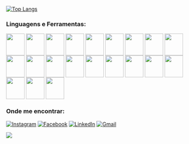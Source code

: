 [![Top Langs](https://github-readme-status-bice.vercel.app/api/top-langs/?username=GuilhermeRds1921&langs_count=14&theme=dark&layout=compact)](https://github.com/anuraghazra/github-readme-stats)

<div class="box">
<h3 align="left">Linguagens e Ferramentas:</h3>
<img align="center" height="60" width="50"  src="https://cdn.jsdelivr.net/gh/devicons/devicon/icons/c/c-original.svg" />
<img align="center" height="60" width="50"  src="https://cdn.jsdelivr.net/gh/devicons/devicon/icons/python/python-original.svg" />
<img align="center" height="60" width="50"  src="https://cdn.jsdelivr.net/gh/devicons/devicon/icons/java/java-original-wordmark.svg" />
<img align="center" height="60" width="50"  src="https://cdn.jsdelivr.net/gh/devicons/devicon/icons/typescript/typescript-original.svg" />
<img align="center" height="60" width="50"  src="https://cdn.jsdelivr.net/gh/devicons/devicon/icons/javascript/javascript-original.svg" />
<img align="center" height="60" width="50"  src="https://cdn.jsdelivr.net/gh/devicons/devicon/icons/html5/html5-plain-wordmark.svg" />
<img align="center" height="60" width="50"  src="https://cdn.jsdelivr.net/gh/devicons/devicon/icons/css3/css3-original-wordmark.svg" />
<img align="center" height="60" width="50"  src="https://cdn.jsdelivr.net/gh/devicons/devicon/icons/react/react-original.svg" />
<img align="center" height="60" width="50"  src="https://cdn.jsdelivr.net/gh/devicons/devicon/icons/git/git-original.svg" />
<img align="center" height="60" width="50"  src="https://cdn.jsdelivr.net/gh/devicons/devicon/icons/docker/docker-original-wordmark.svg"/>
<img align="center" height="60" width="50"  src="https://cdn.jsdelivr.net/gh/devicons/devicon/icons/jest/jest-plain.svg" />
<img align="center" height="60" width="50"  src="https://cdn.jsdelivr.net/gh/devicons/devicon/icons/nodejs/nodejs-plain-wordmark.svg"/>
<img align="center" height="60" width="50"  src="https://cdn.jsdelivr.net/gh/devicons/devicon/icons/nextjs/nextjs-plain.svg"/>
<img align="center" height="60" width="50"  src="https://cdn.jsdelivr.net/gh/devicons/devicon/icons/blender/blender-original.svg" />
<img align="center" height="60" width="50"  src="https://cdn.jsdelivr.net/gh/devicons/devicon/icons/insomnia/insomnia-original-wordmark.svg" />
<img align="center" height="60" width="50"  src="https://cdn.jsdelivr.net/gh/devicons/devicon/icons/linux/linux-original.svg" />
<img align="center" height="60" width="50"  src="https://cdn.jsdelivr.net/gh/devicons/devicon/icons//mongodb/mongodb-original.svg" />
<img align="center" height="60" width="50"  src="https://cdn.jsdelivr.net/gh/devicons/devicon/icons/mysql/mysql-original-wordmark.svg" />
<img align="center" height="60" width="50"  src="https://cdn.jsdelivr.net/gh/devicons/devicon/icons/matlab/matlab-original.svg" />
<img align="center" height="60" width="50"  src="https://cdn.jsdelivr.net/gh/devicons/devicon/icons/arduino/arduino-original.svg" />
<img align="center" height="60" width="50"  src="https://cdn.jsdelivr.net/gh/devicons/devicon/icons/raspberrypi/raspberrypi-original.svg" />
</div>

<h3 align="left">Onde me encontrar:</h3>

[![Instagram](https://img.shields.io/badge/Instagram-E4405F?style=for-the-badge&logo=instagram&logoColor=white)](https://www.instagram.com/gui_.rod/)
[![Facebook](https://img.shields.io/badge/Facebook-1877F2?style=for-the-badge&logo=facebook&logoColor=white)](https://www.facebook.com/GuilhermeRdS19/)
[![LinkedIn](https://img.shields.io/badge/LinkedIn-0077B5?style=for-the-badge&logo=linkedin&logoColor=white)](https://www.linkedin.com/in/guilherme-rodrigues-b39a751a7/)
[![Gmail](https://img.shields.io/badge/Gmail-D14836?style=for-the-badge&logo=gmail&logoColor=white)](mailto:guilhermerds1921@gmail.com/)
<p align="left"> <img src="https://komarev.com/ghpvc/?username=GuilhermeRds1921&label=Profile%20views&color=0e75b6" /> </p>


